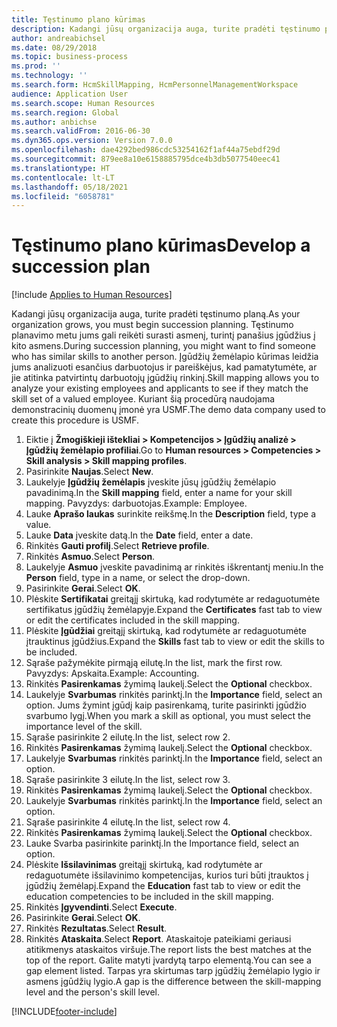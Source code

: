 ```yaml
---
title: Tęstinumo plano kūrimas
description: Kadangi jūsų organizacija auga, turite pradėti tęstinumo planą.
author: andreabichsel
ms.date: 08/29/2018
ms.topic: business-process
ms.prod: ''
ms.technology: ''
ms.search.form: HcmSkillMapping, HcmPersonnelManagementWorkspace
audience: Application User
ms.search.scope: Human Resources
ms.search.region: Global
ms.author: anbichse
ms.search.validFrom: 2016-06-30
ms.dyn365.ops.version: Version 7.0.0
ms.openlocfilehash: dae4292bed986cdc53254162f1af44a75ebdf29d
ms.sourcegitcommit: 879ee8a10e6158885795dce4b3db5077540eec41
ms.translationtype: HT
ms.contentlocale: lt-LT
ms.lasthandoff: 05/18/2021
ms.locfileid: "6058781"
---
```

# <a name="develop-a-succession-plan"></a><span data-ttu-id="b1b72-103">Tęstinumo plano kūrimas</span><span class="sxs-lookup"><span data-stu-id="b1b72-103">Develop a succession plan</span></span>

[!include [Applies to Human Resources](../includes/applies-to-hr.md)]

<span data-ttu-id="b1b72-104">Kadangi jūsų organizacija auga, turite pradėti tęstinumo planą.</span><span class="sxs-lookup"><span data-stu-id="b1b72-104">As your organization grows, you must begin succession planning.</span></span> <span data-ttu-id="b1b72-105">Tęstinumo planavimo metu jums gali reikėti surasti asmenį, turintį panašius įgūdžius į kito asmens.</span><span class="sxs-lookup"><span data-stu-id="b1b72-105">During succession planning, you might want to find someone who has similar skills to another person.</span></span> <span data-ttu-id="b1b72-106">Įgūdžių žemėlapio kūrimas leidžia jums analizuoti esančius darbuotojus ir pareiškėjus, kad pamatytumėte, ar jie atitinka patvirtintų darbuotojų įgūdžių rinkinį.</span><span class="sxs-lookup"><span data-stu-id="b1b72-106">Skill mapping allows you to analyze your existing employees and applicants to see if they match the skill set of a valued employee.</span></span> <span data-ttu-id="b1b72-107">Kuriant šią procedūrą naudojama demonstracinių duomenų įmonė yra USMF.</span><span class="sxs-lookup"><span data-stu-id="b1b72-107">The demo data company used to create this procedure is USMF.</span></span>

1. <span data-ttu-id="b1b72-108">Eiktie į **Žmogiškieji ištekliai > Kompetencijos > Įgūdžių analizė > Įgūdžių žemėlapio profiliai**.</span><span class="sxs-lookup"><span data-stu-id="b1b72-108">Go to **Human resources > Competencies > Skill analysis > Skill mapping profiles**.</span></span>
2. <span data-ttu-id="b1b72-109">Pasirinkite **Naujas**.</span><span class="sxs-lookup"><span data-stu-id="b1b72-109">Select **New**.</span></span>
3. <span data-ttu-id="b1b72-110">Laukelyje **Įgūdžių žemėlapis** įveskite jūsų įgūdžių žemėlapio pavadinimą.</span><span class="sxs-lookup"><span data-stu-id="b1b72-110">In the **Skill mapping** field, enter a name for your skill mapping.</span></span> <span data-ttu-id="b1b72-111">Pavyzdys: darbuotojas.</span><span class="sxs-lookup"><span data-stu-id="b1b72-111">Example: Employee.</span></span>
4. <span data-ttu-id="b1b72-112">Lauke **Aprašo laukas** surinkite reikšmę.</span><span class="sxs-lookup"><span data-stu-id="b1b72-112">In the **Description** field, type a value.</span></span>
5. <span data-ttu-id="b1b72-113">Lauke **Data** įveskite datą.</span><span class="sxs-lookup"><span data-stu-id="b1b72-113">In the **Date** field, enter a date.</span></span>
6. <span data-ttu-id="b1b72-114">Rinkitės **Gauti profilį**.</span><span class="sxs-lookup"><span data-stu-id="b1b72-114">Select **Retrieve profile**.</span></span>
7. <span data-ttu-id="b1b72-115">Rinkitės **Asmuo**.</span><span class="sxs-lookup"><span data-stu-id="b1b72-115">Select **Person**.</span></span>
8. <span data-ttu-id="b1b72-116">Laukelyje **Asmuo** įveskite pavadinimą ar rinkitės iškrentantį meniu.</span><span class="sxs-lookup"><span data-stu-id="b1b72-116">In the **Person** field, type in a name, or select the drop-down.</span></span>
9. <span data-ttu-id="b1b72-117">Pasirinkite **Gerai**.</span><span class="sxs-lookup"><span data-stu-id="b1b72-117">Select **OK**.</span></span>
10. <span data-ttu-id="b1b72-118">Plėskite **Sertifikatai** greitąjį skirtuką, kad rodytumėte ar redaguotumėte sertifikatus įgūdžių žemėlapyje.</span><span class="sxs-lookup"><span data-stu-id="b1b72-118">Expand the **Certificates** fast tab to view or edit the certificates included in the skill mapping.</span></span>
11. <span data-ttu-id="b1b72-119">Plėskite **Įgūdžiai** greitąjį skirtuką, kad rodytumėte ar redaguotumėte įtrauktinus įgūdžius.</span><span class="sxs-lookup"><span data-stu-id="b1b72-119">Expand the **Skills** fast tab to view or edit the skills to be included.</span></span>
12. <span data-ttu-id="b1b72-120">Sąraše pažymėkite pirmąją eilutę.</span><span class="sxs-lookup"><span data-stu-id="b1b72-120">In the list, mark the first row.</span></span> <span data-ttu-id="b1b72-121">Pavyzdys: Apskaita.</span><span class="sxs-lookup"><span data-stu-id="b1b72-121">Example:  Accounting.</span></span>
13. <span data-ttu-id="b1b72-122">Rinkitės **Pasirenkamas** žymimą laukelį.</span><span class="sxs-lookup"><span data-stu-id="b1b72-122">Select the **Optional** checkbox.</span></span>
14. <span data-ttu-id="b1b72-123">Laukelyje **Svarbumas** rinkitės parinktį.</span><span class="sxs-lookup"><span data-stu-id="b1b72-123">In the **Importance** field, select an option.</span></span> <span data-ttu-id="b1b72-124">Jums žymint įgūdį kaip pasirenkamą, turite pasirinkti įgūdžio svarbumo lygį.</span><span class="sxs-lookup"><span data-stu-id="b1b72-124">When you mark a skill as optional, you must select the importance level of the skill.</span></span>  
15. <span data-ttu-id="b1b72-125">Sąraše pasirinkite 2 eilutę.</span><span class="sxs-lookup"><span data-stu-id="b1b72-125">In the list, select row 2.</span></span>
16. <span data-ttu-id="b1b72-126">Rinkitės **Pasirenkamas** žymimą laukelį.</span><span class="sxs-lookup"><span data-stu-id="b1b72-126">Select the **Optional** checkbox.</span></span>
17. <span data-ttu-id="b1b72-127">Laukelyje **Svarbumas** rinkitės parinktį.</span><span class="sxs-lookup"><span data-stu-id="b1b72-127">In the **Importance** field, select an option.</span></span>
18. <span data-ttu-id="b1b72-128">Sąraše pasirinkite 3 eilutę.</span><span class="sxs-lookup"><span data-stu-id="b1b72-128">In the list, select row 3.</span></span>
19. <span data-ttu-id="b1b72-129">Rinkitės **Pasirenkamas** žymimą laukelį.</span><span class="sxs-lookup"><span data-stu-id="b1b72-129">Select the **Optional** checkbox.</span></span>
20. <span data-ttu-id="b1b72-130">Laukelyje **Svarbumas** rinkitės parinktį.</span><span class="sxs-lookup"><span data-stu-id="b1b72-130">In the **Importance** field, select an option.</span></span>
21. <span data-ttu-id="b1b72-131">Sąraše pasirinkite 4 eilutę.</span><span class="sxs-lookup"><span data-stu-id="b1b72-131">In the list, select row 4.</span></span>
22. <span data-ttu-id="b1b72-132">Rinkitės **Pasirenkamas** žymimą laukelį.</span><span class="sxs-lookup"><span data-stu-id="b1b72-132">Select the **Optional** checkbox.</span></span>
23. <span data-ttu-id="b1b72-133">Lauke Svarba pasirinkite parinktį.</span><span class="sxs-lookup"><span data-stu-id="b1b72-133">In the Importance field, select an option.</span></span>
24. <span data-ttu-id="b1b72-134">Plėskite **Išsilavinimas** greitąjį skirtuką, kad rodytumėte ar redaguotumėte išsilavinimo kompetencijas, kurios turi būti įtrauktos į įgūdžių žemėlapį.</span><span class="sxs-lookup"><span data-stu-id="b1b72-134">Expand the **Education** fast tab to view or edit the education competencies to be included in the skill mapping.</span></span>
25. <span data-ttu-id="b1b72-135">Rinkitės **Įgyvendinti**.</span><span class="sxs-lookup"><span data-stu-id="b1b72-135">Select **Execute**.</span></span>
26. <span data-ttu-id="b1b72-136">Pasirinkite **Gerai**.</span><span class="sxs-lookup"><span data-stu-id="b1b72-136">Select **OK**.</span></span>
27. <span data-ttu-id="b1b72-137">Rinkitės **Rezultatas**.</span><span class="sxs-lookup"><span data-stu-id="b1b72-137">Select **Result**.</span></span>
28. <span data-ttu-id="b1b72-138">Rinkitės **Ataskaita**.</span><span class="sxs-lookup"><span data-stu-id="b1b72-138">Select **Report**.</span></span> <span data-ttu-id="b1b72-139">Ataskaitoje pateikiami geriausi atitikmenys ataskaitos viršuje.</span><span class="sxs-lookup"><span data-stu-id="b1b72-139">The report lists the best matches at the top of the report.</span></span> <span data-ttu-id="b1b72-140">Galite matyti įvardytą tarpo elementą.</span><span class="sxs-lookup"><span data-stu-id="b1b72-140">You can see a gap element listed.</span></span> <span data-ttu-id="b1b72-141">Tarpas yra skirtumas tarp įgūdžių žemėlapio lygio ir asmens įgūdžių lygio.</span><span class="sxs-lookup"><span data-stu-id="b1b72-141">A gap is the difference between the skill-mapping level and the person's skill level.</span></span>  



[!INCLUDE[footer-include](../includes/footer-banner.md)]